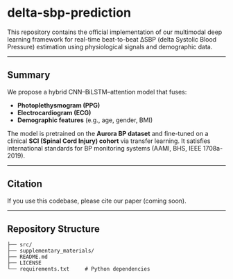 # delta-sbp-prediction

This repository contains the official implementation of our multimodal deep learning framework for real-time beat-to-beat ΔSBP (delta Systolic Blood Pressure) estimation using physiological signals and demographic data.

---

## Summary

We propose a hybrid CNN–BiLSTM–attention model that fuses:

- **Photoplethysmogram (PPG)**
- **Electrocardiogram (ECG)**
- **Demographic features** (e.g., age, gender, BMI)

The model is pretrained on the **Aurora BP dataset** and fine-tuned on a clinical **SCI (Spinal Cord Injury) cohort** via transfer learning. It satisfies international standards for BP monitoring systems (AAMI, BHS, IEEE 1708a-2019).

---


##  Citation
If you use this codebase, please cite our paper (coming soon).

---

##  Repository Structure

```text
├── src/                
├── supplementary_materials/
├── README.md
├── LICENSE
└── requirements.txt     # Python dependencies



